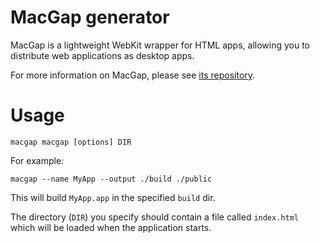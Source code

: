 # MacGap generator

MacGap is a lightweight WebKit wrapper for HTML apps, allowing you to distribute web applications as desktop apps. 

For more information on MacGap, please see [its repository](http://github.com/maccman/macgap).

# Usage

    macgap macgap [options] DIR
    
For example:

    macgap --name MyApp --output ./build ./public

This will build `MyApp.app` in the specified `build` dir. 

The directory (`DIR`) you specify should contain a file called `index.html` which will be loaded when the application starts.